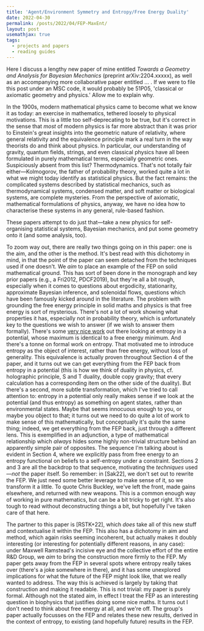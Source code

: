 ```yaml
---
title: 'Agent/Environment Symmetry and Entropy/Free Energy Duality'
date: 2022-04-30
permalink: /posts/2022/04/FEP-MaxEnt/
layout: post
usemathjax: true
tags:
  - projects and papers
  - reading guides
---
```


Here I discuss a lengthy new paper of mine entitled _Towards a Geometry and Analysis for Bayesian Mechanics_ (preprint arXiv:2204.xxxxx), as well as an accompanying more collaborative paper entitled ... . If we were to file this post under an MSC code, it would probably be 51P05, 'classical or axiomatic geometry and physics.' Allow me to explain why.

In the 1900s, modern mathematical physics came to become what we know it as today: an exercise in mathematics, tethered loosely to physical motivations. This is a little too self-deprecating to be true, but it's correct in the sense that _most_ of modern physics is far more abstract than it was prior to Einstein's great insights into the geometric nature of relativity, where general relativity and the equivalence principle mark a real turn in the way theorists do and think about physics. In particular, our understanding of gravity, quantum fields, strings, and even classical physics have all been formulated in purely mathematical terms, especially geometric ones. Suspiciously absent from this list? Thermodynamics. That's not totally fair either—Kolmogorov, the father of probability theory, worked quite a lot in what we might today identify as statistical physics. But the fact remains: the complicated systems described by statistical mechanics, such as thermodynamical systems, condensed matter, and soft matter or biological systems, are complete mysteries. From the perspective of axiomatic, mathematical formulations of physics, anyway, we have no idea how to characterise these systems in any general, rule-based fashion.

These papers attempt to do just that—take a new physics for self-organising statistical systems, Bayesian mechanics, and put some geometry onto it (and some analysis, too). 

To zoom way out, there are really two things going on in this paper: one is the aim, and the other is the method. It's best read with this dichotomy in mind, in that the point of the paper can seem detached from the techniques used if one doesn't. We _aim_ to place an example of the FEP on solid mathematical ground. This has sort of been done in the monograph and key prior papers (e.g., a Fri2012, PDCF2019), but they're all a bit rough, especially when it comes to questions about ergodicity, stationarity, approximate Bayesian inference, and solenoidal flows, questions which have been famously kicked around in the literature. The problem with grounding the free energy principle in solid maths and physics is that free energy is sort of mysterious. There's not a lot of work showing what properties it has, especially not in probability theory, which is unfortunately key to the questions we wish to answer (if we wish to answer them formally). There's some [very nice work](https://cedricvillani.org/sites/dev/files/old_images/2012/07/P01.MV-FPReview.pdf) out there looking at entropy in a potential, whose maximum is identical to a free energy minimum. And there's a tonne on formal work on entropy. That motivated me to introduce entropy as the object of interest, rather than free energy, without loss of generality. This equivalence is actually proven throughout Section 4 of the paper, and it turns out we can get everything from the FEP back from entropy in a potential (this is how we think of duality in physics, cf. holographic principle, S and T duality, double copy gravity; that every calculation has a corresponding item on the other side of the duality). But there's a second, more subtle transformation, which I've tried to call attention to: entropy in a potential only really makes sense if we look at the potential (and thus entropy) as something on agent states, rather than environmental states. Maybe that seems innocuous enough to you, or maybe you object to that; it turns out we need to do quite a lot of work to make sense of this mathematically, but conceptually it's quite the same thing; indeed, we get everything from the FEP back, just through a different lens. This is exemplified in an adjunction, a type of mathematical relationship which _always_ hides some highly non-trivial structure behind an apparently simple pair of opposites. The sequence I'm talking about is evident in Section 4, where we explicitly pass from free energy to an entropy functional on beliefs to a self-entropy under a constraint. Sections 2 and 3 are all the backdrop to that sequence, motivating the _techniques_ used—_not_ the paper itself. So remember: in [Sak22], we don't set out to rewrite the FEP. We just need some better leverage to make sense of it, so we transform it a little. To quote Chris Buckley, we've left the front, made gains elsewhere, and returned with new weapons. This is a common enough way of working in pure mathematics, but can be a bit tricky to get right. It's also tough to read without deconstructing things a bit, but hopefully I've taken care of that here. 

The partner to this paper is [RSTK+22], which _does_ take all of this new stuff and contextualise it within the FEP. This also has a dichotomy in aim and method, which again risks seeming incoherent, but actually makes it doubly interesting (or interesting for potentially different reasons, in any case): under Maxwell Ramstead's incisive eye and the collective effort of the entire R&D Group, we _aim_ to bring the construction more firmly to the FEP. My paper gets away from the FEP in several spots where entropy really takes over (there's a joke somewhere in there), and it has some unexplored implications for what the future of the FEP might look like, that we really wanted to address. The way this is achieved is largely by taking that construction and making it readable. This is not trivial: my paper is purely formal. Although not the stated aim, in effect I treat the FEP as an interesting question in biophysics that justifies doing some nice maths. It turns out I don't need to think about free energy at all, and we're off. The group's paper actually focusses on the FEP and relates these new results, derived in the context of entropy, to existing (and hopefully future) results in the FEP. 
